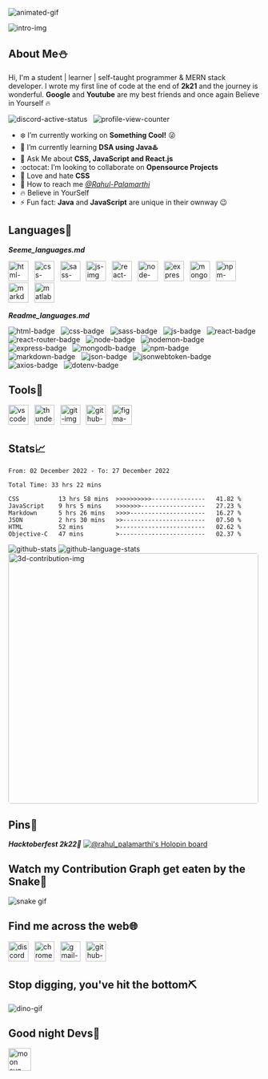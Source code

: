 <!-- Intro section -->

![animated-gif](https://github.com/Rahul-Palamarthi/Rahul-Palamarthi/blob/main/assets/coding-animation.gif)

![intro-img](https://github.com/Rahul-Palamarthi/Rahul-Palamarthi/blob/main/assets/header.png)


## About Me⛄
Hi, I'm a student | learner | self-taught programmer & MERN stack developer. I wrote my first line of code at the end of **2k21** and the journey is wonderful. **Google** and **Youtube** are my best friends and once again Believe in Yourself 🔥 <br>

<span>![discord-active-status](https://dcbadge.vercel.app/api/shield/733645557989376011)</span>&nbsp;&nbsp;
<span>![profile-view-counter](https://komarev.com/ghpvc/?username=Rahul-Palamarthi&style=for-the-badge&color=blueviolet)</span>

-   ❄️ I’m currently working on **Something Cool!** 😜
-   🌱 I’m currently learning **DSA using Java♨️**
-   👻 Ask Me about **CSS, JavaScript and React.js**
-   :octocat: I’m looking to collaborate on **Opensource Projects**
-   💙 Love and hate **CSS**
-   📮 How to reach me _[@Rahul-Palamarthi](#find-me-across-the-web)_
-   🔥 Believe in YourSelf
-   ⚡ Fun fact: **Java** and **JavaScript** are unique in their ownway 😉


<!-- language section -->
## Languages🔣
_**Seeme_languages.md**_<br />

<span><img height="40" src="https://github.com/Rahul-Palamarthi/Rahul-Palamarthi/blob/main/assets/languages/html.svg" alt="html-img"/></span>&nbsp;&nbsp;
<span><img height="40" src="https://github.com/Rahul-Palamarthi/Rahul-Palamarthi/blob/main/assets/languages/css.svg" alt="css-img"/></span>&nbsp;&nbsp;
<span><img height="40" src="https://github.com/Rahul-Palamarthi/Rahul-Palamarthi/blob/main/assets/languages/sass.svg" alt="sass-img"/></span>&nbsp;&nbsp;
<span><img height="40" src="https://github.com/Rahul-Palamarthi/Rahul-Palamarthi/blob/main/assets/languages/js.svg" alt="js-img"/></span>&nbsp;&nbsp;
<span><img height="40" src="https://github.com/Rahul-Palamarthi/Rahul-Palamarthi/blob/main/assets/languages/react.svg" alt="react-img"/></span>&nbsp;&nbsp;
<span><img height="40" src="https://github.com/Rahul-Palamarthi/Rahul-Palamarthi/blob/main/assets/languages/node.svg" alt="node-img"/></span>&nbsp;&nbsp;
<span><img height="40" src="https://github.com/Rahul-Palamarthi/Rahul-Palamarthi/blob/main/assets/languages/express.svg" alt="express-img"/></span>&nbsp;&nbsp;
<span><img height="40" src="https://github.com/Rahul-Palamarthi/Rahul-Palamarthi/blob/main/assets/languages/mongodb.svg" alt="mongodb-img"/></span>&nbsp;&nbsp;
<span><img height="40" src="https://github.com/Rahul-Palamarthi/Rahul-Palamarthi/blob/main/assets/languages/npm.svg" alt="npm-img"/></span>&nbsp;&nbsp;
<span><img height="40" src="https://github.com/Rahul-Palamarthi/Rahul-Palamarthi/blob/main/assets/languages/markdown.svg" alt="markdown-img"/></span>&nbsp;&nbsp;
<span><img height="40" src="https://github.com/Rahul-Palamarthi/Rahul-Palamarthi/blob/main/assets/languages/matlab.svg" alt="matlab-img"/></span>&nbsp;&nbsp;

_**Readme_languages.md**_<br />

<span><img src="https://img.shields.io/badge/HTML5-ff5722.svg?style=for-the-badge&logo=HTML5&logoColor=white" alt="html-badge"/></span>&nbsp;&nbsp;
<span><img src="https://img.shields.io/badge/CSS3-004ce8.svg?style=for-the-badge&logo=CSS3&logoColor=white" alt="css-badge"/></span>&nbsp;&nbsp;
<span><img src="https://img.shields.io/badge/Sass-CC6799.svg?style=for-the-badge&logo=Sass&logoColor=white" alt="sass-badge"/></span>&nbsp;&nbsp;
<span><img src="https://img.shields.io/badge/JavaScript-ffdf00.svg?style=for-the-badge&logo=JavaScript&logoColor=black" alt="js-badge"/></span>&nbsp;&nbsp;
<span><img src="https://img.shields.io/badge/React-61DAFB.svg?style=for-the-badge&logo=React&logoColor=black" alt="react-badge"/></span>&nbsp;&nbsp;
<span><img src="https://img.shields.io/badge/React%20Router-ec4545.svg?style=for-the-badge&logo=React-Router&logoColor=white" alt="react-router-badge"/></span>&nbsp;&nbsp;
<span><img src="https://img.shields.io/badge/Node.js-339933.svg?style=for-the-badge&logo=nodedotjs&logoColor=white" alt="node-badge"/></span>&nbsp;&nbsp;
<span><img src="https://img.shields.io/badge/Nodemon-76D04B.svg?style=for-the-badge&logo=Nodemon&logoColor=white" alt="nodemon-badge"/></span>&nbsp;&nbsp;
<span><img src="https://img.shields.io/badge/Express-000000.svg?style=for-the-badge&logo=Express&logoColor=white" alt="express-badge"/></span>&nbsp;&nbsp;
<span><img src="https://img.shields.io/badge/MongoDB-10aa50.svg?style=for-the-badge&logo=MongoDB&logoColor=white" alt="mongodb-badge"/></span>&nbsp;&nbsp;
<span><img src="https://img.shields.io/badge/npm-c33435.svg?style=for-the-badge&logo=npm&logoColor=white" alt="npm-badge"/></span>&nbsp;&nbsp;
<span><img src="https://img.shields.io/badge/Markdown-000000.svg?style=for-the-badge&logo=Markdown&logoColor=white" alt="markdown-badge"/></span>&nbsp;&nbsp;
<span><img src="https://img.shields.io/badge/JSON-000000.svg?style=for-the-badge&logo=JSON&logoColor=white" alt="json-badge"/></span>&nbsp;&nbsp;
<span><img src="https://img.shields.io/badge/JSON%20Web%20Tokens-000000.svg?style=for-the-badge&logo=JSON-Web-Tokens&logoColor=white" alt="jsonwebtoken-badge"/></span>&nbsp;&nbsp;
<span><img src="https://img.shields.io/badge/Axios-5A29E4.svg?style=for-the-badge&logo=Axios&logoColor=white" alt="axios-badge" /></span>&nbsp;&nbsp;
<span><img src="https://img.shields.io/badge/.ENV-ECD53F.svg?style=for-the-badge&logo=dotenv&logoColor=black" alt="dotenv-badge"/></span>&nbsp;&nbsp;


<!-- tools section -->
## Tools🧰
<span><img height="40" src="https://github.com/Rahul-Palamarthi/Rahul-Palamarthi/blob/main/assets/tools/vscode.svg" alt="vscode-img"/></span>&nbsp;&nbsp;
<span><img height="40" src="https://github.com/Rahul-Palamarthi/Rahul-Palamarthi/blob/main/assets/tools/thunderclient.svg" alt="thunderclient-img"/></span>&nbsp;&nbsp;
<span><img height="40" src="https://github.com/Rahul-Palamarthi/Rahul-Palamarthi/blob/main/assets/tools/git.svg" alt="git-img"/></span>&nbsp;&nbsp;
<span><img height="40" src="https://github.com/Rahul-Palamarthi/Rahul-Palamarthi/blob/main/assets/tools/github.svg" alt="github-img"/></span>&nbsp;&nbsp;
<span><img height="40" src="https://github.com/Rahul-Palamarthi/Rahul-Palamarthi/blob/main/assets/tools/figma.svg" alt="figma-img"/></span>&nbsp;&nbsp;


<!-- stats section-->
## Stats📈

<!--START_SECTION:waka-->

```text
From: 02 December 2022 - To: 27 December 2022

Total Time: 33 hrs 22 mins

CSS           13 hrs 58 mins  >>>>>>>>>>---------------   41.82 %
JavaScript    9 hrs 5 mins    >>>>>>>------------------   27.23 %
Markdown      5 hrs 26 mins   >>>>---------------------   16.27 %
JSON          2 hrs 30 mins   >>-----------------------   07.50 %
HTML          52 mins         >------------------------   02.62 %
Objective-C   47 mins         >------------------------   02.37 %
```

<!--END_SECTION:waka-->

<img src="https://github-readme-stats.vercel.app/api?username=Rahul-Palamarthi&show_icons=true&theme=transparent&border_color=161b22&bg_color=161b22&title_color=5555ff&icon_color=be90f2&text_color=aaffff&card_width=500" alt="github-stats"/>

<img src="https://github-readme-stats.vercel.app/api/top-langs/?username=Rahul-Palamarthi&layout=compact&theme=transparent&border_color=161b22&bg_color=161b22&title_color=5555ff&text_color=aaffff&card_width=450" alt="github-language-stats" />

<img width="500" style="border-radius: 5px;" src="https://github.com/Rahul-Palamarthi/Rahul-Palamarthi/blob/main/profile-3d-contrib/profile-night-rainbow.svg" alt="3d-contribution-img" />


<!-- pins section -->
## Pins📍

_**Hacktoberfest 2k22🎉**_
[![@rahul_palamarthi's Holopin board](https://holopin.me/rahul_palamarthi)](https://holopin.io/@rahul_palamarthi)


<!-- snake section -->
## Watch my Contribution Graph get eaten by the Snake🐍
![snake gif](https://github.com/Rahul-Palamarthi/Rahul-Palamarthi/blob/output/github-contribution-grid-snake.svg)


<!-- social section -->
## Find me across the web🌐
[<img height="40" src="https://github.com/Rahul-Palamarthi/Rahul-Palamarthi/blob/main/assets/social/discord.svg" alt="discord-img"/>](https://discord.com/users/733645557989376011 "discord")&nbsp;&nbsp;
[<img height="40" src="https://github.com/Rahul-Palamarthi/Rahul-Palamarthi/blob/main/assets/social/chrome.svg" alt="chrome-img"/>](https://rahul-palamarthi.github.io/Web-Portfolio/ "portfolio")&nbsp;&nbsp;
[<img height="40" src="https://github.com/Rahul-Palamarthi/Rahul-Palamarthi/blob/main/assets/social/gmail.svg" alt="gmail-img"/>](mailto:rahulpalamarthi@gmail.com "gmail")&nbsp;&nbsp;
[<img height="40" src="https://github.com/Rahul-Palamarthi/Rahul-Palamarthi/blob/main/assets/social/github.svg" alt="github-img"/>](https://github.com/Rahul-Palamarthi "github")&nbsp;&nbsp;


<!-- bottom section -->
## Stop digging, you've hit the bottom⛏
<img src="https://github.com/Rahul-Palamarthi/Rahul-Palamarthi/blob/main/assets/dino.gif" alt="dino-gif" />


<!-- Moon section -->
## Good night Devs🥱
<img height="45" src="https://moon-svg.minung.dev/moon.svg?theme=ray&rotate=340" alt="moon svg logo"/>
